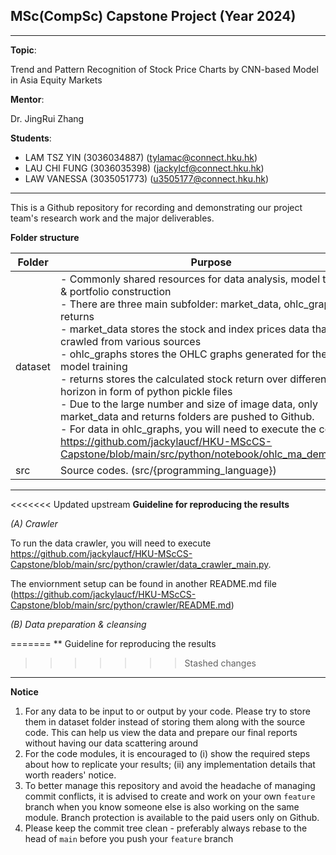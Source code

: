 ## MSc(CompSc) Capstone Project (Year 2024)

---

**Topic**: 

Trend and Pattern Recognition of Stock Price Charts by CNN-based Model in Asia Equity Markets

**Mentor**: 

Dr. JingRui Zhang

**Students**: 

- LAM TSZ YIN (3036034887) (tylamac@connect.hku.hk)
- LAU CHI FUNG (3036035398) (jackylcf@connect.hku.hk)
- LAW VANESSA (3035051773) (u3505177@connect.hku.hk)

---

This is a Github repository for recording and demonstrating our project team's research work and the major deliverables.

**Folder structure**

| Folder    | Purpose                                                       |
|-----------|---------------------------------------------------------------|
| dataset   | - Commonly shared resources for data analysis, model training & portfolio construction <br> - There are three main subfolder: market_data, ohlc_graphs and returns <br> - market_data stores the stock and index prices data that are crawled from various sources <br> - ohlc_graphs stores the OHLC graphs generated for the CNN model training <br> - returns stores the calculated stock return over different time horizon in form of python pickle files <br> - Due to the large number and size of image data, only market_data and returns folders are pushed to Github. <br> - For data in ohlc_graphs, you will need to execute the code in https://github.com/jackylaucf/HKU-MScCS-Capstone/blob/main/src/python/notebook/ohlc_ma_demo.ipynb
| src       | Source codes. (src/{programming_language})                    |

---


<<<<<<< Updated upstream
**Guideline for reproducing the results**

*(A) Crawler*

To run the data crawler, you will need to execute https://github.com/jackylaucf/HKU-MScCS-Capstone/blob/main/src/python/crawler/data_crawler_main.py. 

The enviornment setup can be found in another README.md file (https://github.com/jackylaucf/HKU-MScCS-Capstone/blob/main/src/python/crawler/README.md)

*(B) Data preparation & cleansing*



=======
** Guideline for reproducing the results
>>>>>>> Stashed changes
---

**Notice**
1. For any data to be input to or output by your code. Please try to store them in dataset folder instead of storing 
them along with the source code. This can help us view the data and prepare our final reports without having our data 
scattering around
2. For the code modules, it is encouraged to (i) show the required steps about how to replicate your results; 
(ii) any implementation details that worth readers' notice.
3. To better manage this repository and avoid the headache of managing commit conflicts, it is advised to create and 
work on your own `feature` branch when you know someone else is also working on the same module. Branch protection
is available to the paid users only on Github.
3. Please keep the commit tree clean - preferably always rebase to the head of `main` before you push your `feature` 
branch
